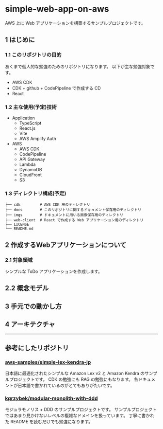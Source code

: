 # simple-web-app-on-aws
AWS 上に Web アプリケーションを構築するサンプルプロジェクトです。

## 1 はじめに
### 1.1 このリポジトリの目的
あくまで個人的な勉強のためのリポジトリになります。
以下が主な勉強対象です。

- AWS CDK 
- CDK + github + CodePipeline で作成する CD
- React

### 1.2 主な使用(予定)技術
- Application
    - TypeScript
    - React.js
    - Vite
    - AWS Amplify Auth
- AWS
    - AWS CDK
    - CodePipeline
    - API Gateway
    - Lambda
    - DynamoDB
    - CloudFront
    - S3

### 1.3 ディレクトリ構成(予定)
```shell
├── cdk         # AWS CDK 用のディレクトリ
├── docs        # このリポジトリに関するドキュメント保存用のディレクトリ
├── imgs        # ドキュメントに用いる画像保存用のディレクトリ
├── web-client  # React で作成する Web アプリケーション用のディレクトリ
├── LICENSE
└── README.md
```


## 2 作成するWebアプリケーションについて
### 2.1 対象領域
シンプルな ToDo アプリケーションを作成します。

## 2.2 概念モデル

## 3 手元での動かし方

## 4 アーキテクチャ

---

## 参考にしたリポジトリ
### [aws-samples/simple-lex-kendra-jp](https://github.com/aws-samples/simple-lex-kendra-jp)
日本語に最適化されたシンプルな Amazon Lex v2 と Amazon Kendra のサンプルプロジェクトです。
CDK の勉強にも RAG の勉強にもなります。
各ドキュメントが日本語で書かれているのがとてもありがたいです。

### [kgrzybek/modular-monolith-with-ddd](https://github.com/kgrzybek/modular-monolith-with-ddd)
モジュラモノリス + DDD のサンプルプロジェクトです。
サンプルプロジェクトではあまり見かけないレベルの複雑なドメインを扱っています。
丁寧に書かれた README を読むだけでも勉強になります。
